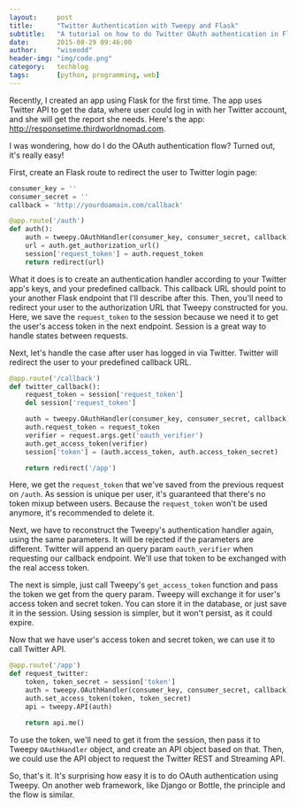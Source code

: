 ```yaml
---
layout:     post
title:      "Twitter Authentication with Tweepy and Flask"
subtitle:   "A tutorial on how to do Twitter OAuth authentication in Flask web application."
date:       2015-08-29 09:46:00
author:     "wiseodd"
header-img: "img/code.png"
category:   techblog
tags:       [python, programming, web]
---
```


Recently, I created an app using Flask for the first time. The app uses Twitter API to get the data, where user could log in with her Twitter account, and she will get the report she needs. Here's the app: <http://responsetime.thirdworldnomad.com>.

I was wondering, how do I do the OAuth authentication flow? Turned out, it's really easy!

First, create an Flask route to redirect the user to Twitter login page:


``` python
consumer_key = ''
consumer_secret = ''
callback = 'http://yourdoamain.com/callback'

@app.route('/auth')
def auth():
    auth = tweepy.OAuthHandler(consumer_key, consumer_secret, callback)
    url = auth.get_authorization_url()
    session['request_token'] = auth.request_token
    return redirect(url)
```

What it does is to create an authentication handler according to your Twitter app's keys, and your predefined callback. This callback URL should point to your another Flask endpoint that I'll describe after this. Then, you'll need to redirect your user to the authorization URL that Tweepy constructed for you. Here, we save the `request_token` to the session because we need it to get the user's access token in the next endpoint. Session is a great way to handle states between requests.

Next, let's handle the case after user has logged in via Twitter. Twitter will redirect the user to your predefined callback URL.


``` python
@app.route('/callback')
def twitter_callback():
    request_token = session['request_token']
    del session['request_token']

    auth = tweepy.OAuthHandler(consumer_key, consumer_secret, callback)
    auth.request_token = request_token
    verifier = request.args.get('oauth_verifier')
    auth.get_access_token(verifier)
    session['token'] = (auth.access_token, auth.access_token_secret)

    return redirect('/app')
```

Here, we get the `request_token` that we've saved from the previous request on `/auth`. As session is unique per user, it's guaranteed that there's no token mixup between users. Because the `request_token` won't be used anymore, it's recommended to delete it.

Next, we have to reconstruct the Tweepy's authentication handler again, using the same parameters. It will be rejected if the parameters are different. Twitter will append an query param `oauth_verifier` when requesting our callback endpoint. We'll use that token to be exchanged with the real access token.

The next is simple, just call Tweepy's `get_access_token` function and pass the token we get from the query param. Tweepy will exchange it for user's access token and secret token. You can store it in the database, or just save it in the session. Using session is simpler, but it won't persist, as it could expire.

Now that we have user's access token and secret token, we can use it to call Twitter API.


``` python
@app.route('/app')
def request_twitter:
    token, token_secret = session['token']
    auth = tweepy.OAuthHandler(consumer_key, consumer_secret, callback)
    auth.set_access_token(token, token_secret)
    api = tweepy.API(auth)

    return api.me()
```

To use the token, we'll need to get it from the session, then pass it to Tweepy `OAuthHandler` object, and create an API object based on that. Then, we could use the API object to request the Twitter REST and Streaming API.

So, that's it. It's surprising how easy it is to do OAuth authentication using Tweepy. On another web framework, like Django or Bottle, the principle and the flow is similar.

